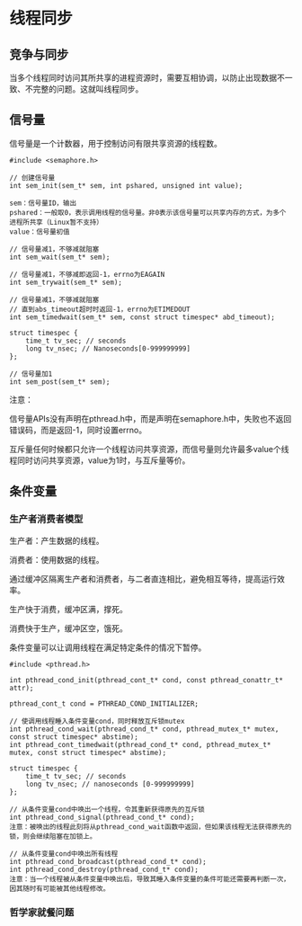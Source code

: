 # 线程同步

## 竞争与同步

当多个线程同时访问其所共享的进程资源时，需要互相协调，以防止出现数据不一致、不完整的问题。这就叫线程同步。

## 信号量

信号量是一个计数器，用于控制访问有限共享资源的线程数。

```
#include <semaphore.h>

// 创建信号量
int sem_init(sem_t* sem, int pshared, unsigned int value);

sem：信号量ID，输出
pshared：一般取0，表示调用线程的信号量。非0表示该信号量可以共享内存的方式，为多个进程所共享（Linux暂不支持）
value：信号量初值

// 信号量减1，不够减就阻塞
int sem_wait(sem_t* sem);

// 信号量减1，不够减即返回-1，errno为EAGAIN
int sem_trywait(sem_t* sem);

// 信号量减1，不够减就阻塞
// 直到abs_timeout超时时返回-1，errno为ETIMEDOUT
int sem_timedwait(sem_t* sem, const struct timespec* abd_timeout);

struct timespec {
	time_t tv_sec; // seconds
	long tv_nsec; // Nanoseconds[0-999999999]
};

// 信号量加1
int sem_post(sem_t* sem);
```

注意：

信号量APIs没有声明在pthread.h中，而是声明在semaphore.h中，失败也不返回错误码，而是返回-1，同时设置errno。

互斥量任何时候都只允许一个线程访问共享资源，而信号量则允许最多value个线程同时访问共享资源，value为1时，与互斥量等价。

## 条件变量

### 生产者消费者模型

生产者：产生数据的线程。

消费者：使用数据的线程。

通过缓冲区隔离生产者和消费者，与二者直连相比，避免相互等待，提高运行效率。

生产快于消费，缓冲区满，撑死。

消费快于生产，缓冲区空，饿死。

条件变量可以让调用线程在满足特定条件的情况下暂停。

```
#include <pthread.h>

int pthread_cond_init(pthread_cont_t* cond, const pthread_conattr_t* attr);

pthread_cont_t cond = PTHREAD_COND_INITIALIZER;

// 使调用线程睡入条件变量cond，同时释放互斥锁mutex
int pthread_cond_wait(pthread_cond_t* cond, pthread_mutex_t* mutex, const struct timespec* abstime);
int pthread_cont_timedwait(pthread_cond_t* cond, pthread_mutex_t* mutex, const struct timespec* abstime);

struct timespec {
	time_t tv_sec; // seconds
	long tv_nsec; // nanoseconds [0-999999999]
};

// 从条件变量cond中唤出一个线程，令其重新获得原先的互斥锁
int pthread_cond_signal(pthread_cond_t* cond);
注意：被唤出的线程此刻将从pthread_cond_wait函数中返回，但如果该线程无法获得原先的锁，则会继续阻塞在加锁上。

// 从条件变量cond中唤出所有线程
int pthread_cond_broadcast(pthread_cond_t* cond);
int pthread_cond_destroy(pthread_cond_t* cond);
注意：当一个线程被从条件变量中唤出后，导致其睡入条件变量的条件可能还需要再判断一次，因其随时有可能被其他线程修改。
```

### 哲学家就餐问题

